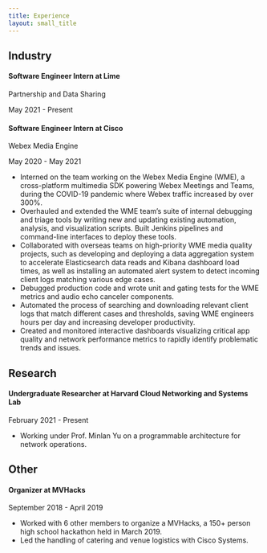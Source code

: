 ```yaml
---
title: Experience
layout: small_title
---
```


<h2>Industry</h2>
<div>
  <div class="metadata">
    <h4>Software Engineer Intern at Lime</h4>
    <p class="duration">Partnership and Data Sharing</p>
    <p class="duration">May 2021 - Present</p>
  </div>
</div>

<div>
  <div class="metadata">
    <h4>Software Engineer Intern at Cisco</h4>
    <p class="duration">Webex Media Engine</p>
    <p class="duration">May 2020 - May 2021</p>
  </div>
  <ul>
    <li class="description">
      Interned on the team working on the Webex Media Engine (WME), a cross-platform multimedia SDK powering Webex Meetings and Teams, during the COVID-19 pandemic where Webex traffic increased by over 300%.
    </li>
    <li class="description">
      Overhauled and extended the WME team’s suite of internal debugging and triage tools by writing new and updating existing automation, analysis, and visualization scripts. Built Jenkins pipelines and command-line interfaces to deploy these tools.
    </li>
    <li class="description">
      Collaborated with overseas teams on high-priority WME media quality projects, such as developing and deploying a data aggregation system to accelerate Elasticsearch data reads and Kibana dashboard load times, as well as installing an automated alert system to detect incoming client logs matching various edge cases.
    </li>
    <li class="description">
      Debugged production code and wrote unit and gating tests for the WME metrics and audio echo canceler components.
    </li>
    <li class="description">
      Automated the process of searching and downloading relevant client logs that match different cases and thresholds, saving WME engineers hours per day and increasing developer productivity.
    </li>
    <li class="description">
      Created and monitored interactive dashboards visualizing critical app quality and network performance metrics to rapidly identify problematic trends and issues.
    </li>
  </ul>
</div>

<h2>Research</h2>
<div>
  <div class="metadata">
    <h4>
      Undergraduate Researcher at Harvard Cloud Networking and Systems Lab
    </h4>
    <p class="duration">February 2021 - Present</p>
  </div>
  <ul>
    <li class="description">
      Working under Prof. Minlan Yu on a programmable architecture for network
      operations.
    </li>
  </ul>
</div>

<h2>Other</h2>
<div>
  <div class="metadata">
    <h4>Organizer at MVHacks</h4>
    <p class="duration">September 2018 - April 2019</p>
  </div>
  <ul>
    <li class="description">
      Worked with 6 other members to organize a MVHacks, a 150+ person
      high school hackathon held in March 2019.
    </li>
    <li class="description">
      Led the handling of catering and venue logistics with Cisco Systems.
    </li>
  </ul>
</div>

